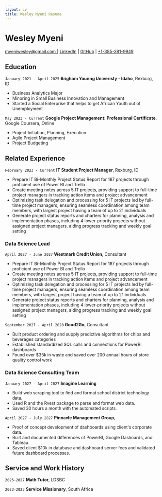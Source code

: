 ```yaml
---
layout: cv
title: Wesley Myeni Resume
---
```

# Wesley Myeni


<div id="webaddress">
<a href="mailto:myeniwesley@gmail.com ">myeniwesley@gmail.com </a>
| <a href="www.linkedin.com/in/wesley-myeni-5a2008117">LinkedIn</a>
| <a href="https://github.com/myeniwesley/Myeni_Resume/blob/master/docs/index.md">GitHub</a>
| <a href="13853819949">+1-385-381-9949</a>
</div>

<!-- https://www.monique.tech/the-art-of-markdown -->

## Education

`January 2021 - April 2025`
__Brigham Younng Univeristy - Idaho__, Rexburg, ID

- Business Analytics Major
- Minoring in Small Business Innovation and Management
- Started a Social Enterprise that helps to get African Youth out of Unemployment

`May 2023 - Current`
__Google Project Management: Professional Certificate__, Google Coursera, Online

- Project Initiation, Planning, Execution
- Agile Project Management
- Project Budgeting 

## Related Experience

`February 2023 - Current`
__IT Student Project Manager__, Rexburg, ID

- Prepare IT Bi-Monthly Project Status Report for 187 projects through proficient use of Power BI and Trello
- Create meeting notes across 5 IT projects, providing support to full-time project managers in tracking action items and project advancement
- Optimizing task delegation and processing for 5 IT projects led by full-time project managers, ensuring seamless coordination among team members, with largest project having a team of up to 21 individuals
- Generate project status reports and charters for planning, analysis and implementation phases, including 4 lower-priority projects without assigned project managers, aiding progress tracking and weekly goal setting

### Data Science Lead

`April 2027 - June 2027`
__Westmark Credit Union__, Consultant

- Prepare IT Bi-Monthly Project Status Report for 187 projects through proficient use of Power BI and Trello
- Create meeting notes across 5 IT projects, providing support to full-time project managers in tracking action items and project advancement
- Optimizing task delegation and processing for 5 IT projects led by full-time project managers, ensuring seamless coordination among team members, with largest project having a team of up to 21 individuals
- Generate project status reports and charters for planning, analysis and implementation phases, including 4 lower-priority projects without assigned project managers, aiding progress tracking and weekly goal setting

`September 2027 - April 2028`
__Good2Go__, Consultant

- Built product ordering and supply predictive algorithms for chips and beverages categories
- Established standardized SQL calls and connections for PowerBI dashboards
- Found over $35k in waste and saved over 200 annual hours of store quality control work 

### Data Science Consulting Team

`January 2027 - April 2027`
__Imagine Learning__

- Build web scraping tool to find and format school district technology data.
- Used R and the Rvest package to parse and format web data.
- Saved 30 hours a month with the automated scripts.

`April 2027 - July 2027`
__Pinnacle Management Group__, 

- Proof of concept development of dashboards using client's corporate data.
- Built and documented differences of PowerBI, Google Dashoards, and Tableau.
- Saved client $10k in database and dashboard server fees and validated future dashboard processes.


## Service and Work History

`2025-2027`
__Math Tutor__, LDSBC


`2023-2025`
__Service Missionary__, South Africa



<!-- ### Footer

Last updated: May 2013 -->


